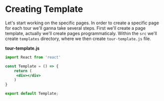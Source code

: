 # Creating Template

Let's start working on the specific pages. In order to create a specific page for each tour we'll ganna take several steps. First we'll create a page template, actually we'll create pages programmaticaly. 
Within the `src` we'll create `templates` directory, where we then create `tour-template.js` file.

**tour-template.js**

```jsx
import React from 'react'

const Template = () => {
    return (
     <div></div>
    )
}

export default Template;
```


